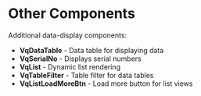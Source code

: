 # Other Components

Additional data-display components:

- **VqDataTable** - Data table for displaying data
- **VqSerialNo** - Displays serial numbers
- **VqList** - Dynamic list rendering
- **VqTableFilter** - Table filter for data tables
- **VqListLoadMoreBtn** - Load more button for list views
